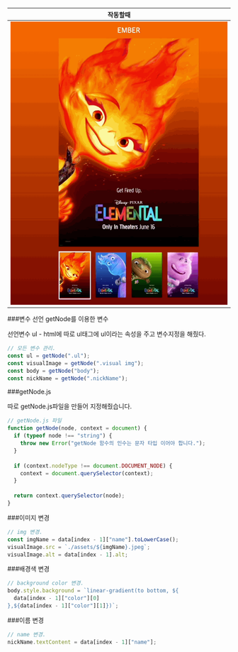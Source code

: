| 작동할때                                              |
| ----------------------------------------------------- |
| ![작동방식](/mission-02/client/assets/Mission-02.gif) |

###변수 선언 getNode를 이용한 변수

선언변수 ul - html에 따로 ul태그에 ul이라는 속성을 주고 변수지정을 해줬다.

```js
// 모든 변수 관리.
const ul = getNode(".ul");
const visualImage = getNode(".visual img");
const body = getNode("body");
const nickName = getNode(".nickName");
```

###getNode.js

따로 getNode.js파일을 만들어 지정해줬습니다.

```js
// getNode.js 파일
function getNode(node, context = document) {
  if (typeof node !== "string") {
    throw new Error("getNode 함수의 인수는 문자 타입 이어야 합니다.");
  }

  if (context.nodeType !== document.DOCUMENT_NODE) {
    context = document.querySelector(context);
  }

  return context.querySelector(node);
}
```

###이미지 변경

```js
// img 변경.
const imgName = data[index - 1]["name"].toLowerCase();
visualImage.src = `./assets/${imgName}.jpeg`;
visualImage.alt = data[index - 1].alt;
```

###배경색 변경

```js
// background color 변경.
body.style.background = `linear-gradient(to bottom, ${
  data[index - 1]["color"][0]
},${data[index - 1]["color"][1]})`;
```

###이름 변경

```js
// name 변경.
nickName.textContent = data[index - 1]["name"];
```

